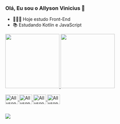 ###  Olá, Eu sou o Allyson Vinicius 👋

- 👨🏻‍💻 Hoje estudo Front-End
- 📚 Estudando Kotlin e JavaScript

<div>
  <a href="https://github.com/AllysonVinicius">
  <img height="170em" src="https://github-readme-stats.vercel.app/api?username=AllysonViniciusl&show_icons=true&theme=tokyonight&include_all_commits=true&count_private=true"/>
  <img height="170em" src="https://github-readme-stats.vercel.app/api/top-langs/?username=AllysonVinicius&layout=compact&langs_count=7&theme=tokyonight"/>
</div>
<div style="display: inline_block"><br>
  <img align="center" alt="Allyson-HTML" height="30" width="40" src="https://cdn.jsdelivr.net/gh/devicons/devicon/icons/html5/html5-original.svg">
  <img align="center" alt="Allyson-CSS" height="30" width="40" src="https://cdn.jsdelivr.net/gh/devicons/devicon/icons/css3/css3-original.svg">
  <img align="center" alt="Allyson-Js" height="30" width="40" src="https://cdn.jsdelivr.net/gh/devicons/devicon/icons/javascript/javascript-original.svg">
  <img align="center" alt="Allyson-Kt" height="30" width="40" src="https://cdn.jsdelivr.net/gh/devicons/devicon/icons/kotlin/kotlin-original.svg">	
</div>
  
##
  
<div>
  <a href = "mailto:allysonvinicius733@gmail.com"><img src="https://img.shields.io/badge/-Gmail-%23333?style=for-the-badge&logo=gmail&logoColor=white" destino ="_blank"></a>
</div>

